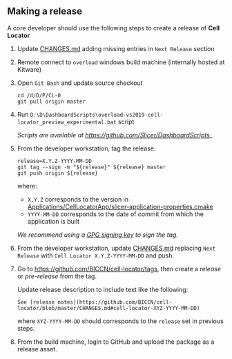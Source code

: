 ## Making a release

A core developer should use the following steps to create a release of **Cell Locator**

1. Update [CHANGES.md](CHANGES.md) adding missing entries in `Next Release` section

2. Remote connect to `overload` windows build machine (internally hosted at Kitware)

3. Open `Git Bash` and update source checkout

    ```
    cd /d/D/P/CL-0
    git pull origin master
    ```

4. Run `D:\D\DashboardScripts\overload-vs2019-cell-locator_preview_experimental.bat` script

    _Scripts are available at https://github.com/Slicer/DashboardScripts__

5. From the developer workstation, tag the release:

    ```
    release=X.Y.Z-YYYY-MM-DD
    git tag --sign -m "${release}" ${release} master
    git push origin ${release}
    ```

    where:

    * `X.Y.Z` corresponds to the version in [Applications/CellLocatorApp/slicer-application-properties.cmake](https://github.com/BICCN/cell-locator/blob/master/Applications/CellLocatorApp/slicer-application-properties.cmake)
    * `YYYY-MM-DD` corresponds to the date of commit from which the application is built

    _We recommend using a [GPG signing key](https://help.github.com/articles/generating-a-new-gpg-key/) to sign the tag._

6. From the developer workstation, update [CHANGES.md](CHANGES.md) replacing `Next Release` with `Cell Locator X.Y.Z-YYYY-MM-DD` and push.

7. Go to https://github.com/BICCN/cell-locator/tags, then create a _release_ or _pre-release_ from the tag.

   Update release description to include text like the following:

   ```
   See [release notes](https://github.com/BICCN/cell-locator/blob/master/CHANGES.md#cell-locator-XYZ-YYYY-MM-DD)
   ```

   where `XYZ-YYYY-MM-DD` should corresponds to the `release` set in previous steps.

8. From the build machine, login to GitHub and upload the package as a release asset. 
